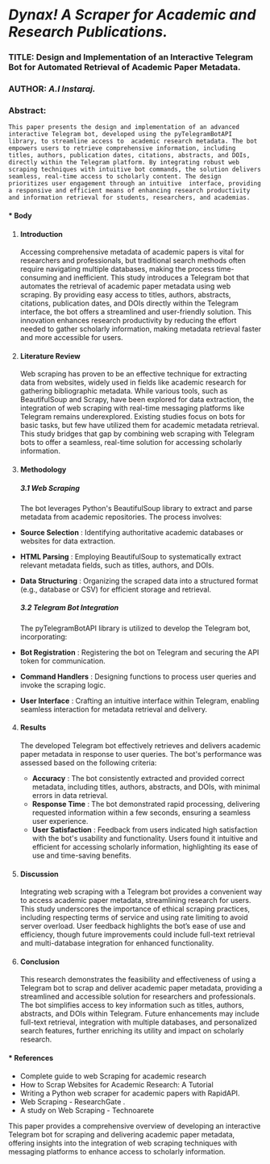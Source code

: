 # ***Dynax! A Scraper for Academic and Research Publications.***

### **TITLE: Design and Implementation of an Interactive Telegram Bot for Automated Retrieval of Academic Paper Metadata.**

### AUTHOR: *A.I Instaraj.*

###  **Abstract:**

    This paper presents the design and implementation of an advanced interactive Telegram bot, developed using the pyTelegramBotAPI library, to streamline access to  academic research metadata. The bot empowers users to retrieve comprehensive information, including titles, authors, publication dates, citations, abstracts, and DOIs, directly within the Telegram platform. By integrating robust web scraping techniques with intuitive bot commands, the solution delivers seamless, real-time access to scholarly content. The design prioritizes user engagement through an intuitive  interface, providing a responsive and efficient means of enhancing research productivity and information retrieval for students, researchers, and academias.

#### * Body

1. #### **Introduction**

   Accessing comprehensive metadata of academic papers is vital for researchers and professionals, but traditional search methods often require navigating multiple databases, making the process time-consuming and inefficient. This study introduces a Telegram bot that automates the retrieval of academic paper metadata using web scraping. By providing easy access to titles, authors, abstracts, citations,  publication dates, and DOIs directly within the Telegram interface, the bot offers a streamlined and user-friendly solution. This innovation enhances research productivity by reducing the effort needed to gather scholarly information, making metadata retrieval faster and more accessible for users.
2. #### **Literature Review**

   Web scraping has proven to be an effective technique for extracting data from websites, widely used in fields like academic research for gathering bibliographic metadata. While various tools, such as BeautifulSoup and Scrapy, have been explored for data extraction, the integration of web scraping with real-time messaging platforms like Telegram remains underexplored. Existing studies focus on bots for basic tasks, but few have utilized them for academic metadata retrieval. This study bridges that gap by combining web scraping with Telegram bots to offer a seamless, real-time solution for accessing scholarly information.
3. #### **Methodology**

   ##### **3.1 *Web Scraping***

   The bot leverages Python's BeautifulSoup library to extract and parse metadata from academic repositories. The process involves:

* **Source Selection** : Identifying authoritative academic databases or websites for data extraction.
* **HTML Parsing** : Employing BeautifulSoup to systematically extract relevant metadata fields, such as titles, authors, and DOIs.
* **Data Structuring** : Organizing the scraped data into a structured format (e.g., database or CSV) for efficient storage and retrieval.

  ##### **3.2 *Telegram Bot Integration***

  The pyTelegramBotAPI library is utilized to develop the Telegram bot, incorporating:
* **Bot Registration** : Registering the bot on Telegram and securing the API token for communication.
* **Command Handlers** : Designing functions to process user queries and invoke the scraping logic.
* **User Interface** : Crafting an intuitive interface within Telegram, enabling seamless interaction for metadata retrieval and delivery.

4. #### **Results**

   The developed Telegram bot effectively retrieves and delivers academic paper metadata in response to user queries. The bot's performance was assessed based on the following criteria:


   * **Accuracy** : The bot consistently extracted and provided correct metadata, including titles, authors, abstracts, and DOIs, with minimal errors in data retrieval.
   * **Response Time** : The bot demonstrated rapid processing, delivering requested information within a few seconds, ensuring a seamless user experience.
   * **User Satisfaction** : Feedback from users indicated high satisfaction with the bot's usability and functionality. Users found it intuitive and efficient for accessing scholarly information, highlighting its ease of use and time-saving benefits.
5. #### **Discussion**

   Integrating web scraping with a Telegram bot provides a convenient way to access academic paper metadata, streamlining research for users. This study underscores the importance of ethical scraping practices, including respecting terms of service and using rate limiting to avoid server overload. User feedback highlights the bot’s ease of use and efficiency, though future improvements could include full-text retrieval and multi-database integration for enhanced functionality.
6. #### **Conclusion**

   This research demonstrates the feasibility and effectiveness of using a Telegram bot to scrap and deliver academic paper metadata, providing a streamlined and accessible solution for researchers and professionals. The bot simplifies access to key information such as titles, authors, abstracts, and DOIs within Telegram. Future enhancements may include full-text retrieval, integration with multiple databases, and personalized search features, further enriching its utility and impact on scholarly research.

#### * **References**

* Complete guide to web Scraping for academic research
* How to Scrap Websites for Academic Research: A Tutorial
* Writing a Python web scraper for academic papers with RapidAPI.
* Web Scraping - ResearchGate .
* A study on Web Scraping - Technoarete

This paper provides a comprehensive overview of developing an interactive Telegram bot for scraping and delivering academic paper metadata, offering insights into the integration of web scraping techniques with messaging platforms to enhance access to scholarly information.
